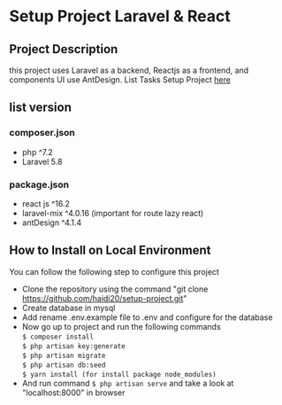 # Setup Project Laravel & React

## Project Description
this project uses Laravel as a backend, Reactjs as a frontend, and components UI use AntDesign.
List Tasks Setup Project [here](https://trello.com/b/CdOg2gr9)


## list version
### composer.json
- php ^7.2
- Laravel 5.8
### package.json
- react js ^16.2
- laravel-mix ^4.0.16 (important for route lazy react) 
- antDesign ^4.1.4

## How to Install on Local Environment
You can follow the following step to configure this project
- Clone the repository using the command "git clone https://github.com/haidi20/setup-project.git"
- Create database in mysql
- Add rename .env.example file to .env and configure for the database
- Now go up to project and run the following commands <br>
  ```$ composer install``` <br>
  ```$ php artisan key:generate``` <br>
  ```$ php artisan migrate``` <br>
  ```$ php artisan db:seed``` <br>
  ```$ yarn install (for install package node_modules) ``` <br>
- And run command ```$ php artisan serve``` and take a look at "localhost:8000" in browser